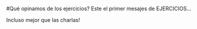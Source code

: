 #Qué opinamos de los ejercicios?
Este el primer mesajes de EJERCICIOS...

Incluso mejor que las charlas!

